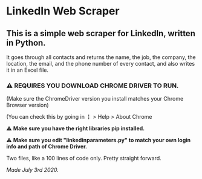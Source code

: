 # LinkedIn Web Scraper

## This is a simple web scraper for LinkedIn, written in Python. 

It goes through all contacts and returns the name, the job, the company, the location, the email, and the phone number of every contact, and also writes it in an Excel file.

### ⚠️ REQUIRES YOU DOWNLOAD CHROME DRIVER TO RUN. 
(Make sure the ChromeDriver version you install matches your Chrome Browser version)

(You can check this by going in  **⋮** > Help > About Chrome 

⚠️ **Make sure you have the right libraries pip installed.**

⚠️ **Make sure you edit "linkedinparameters.py" to match your own login info and path of Chrome Driver.**

Two files, like a 100 lines of code only. Pretty straight forward. 

*Made July 3rd 2020.*

